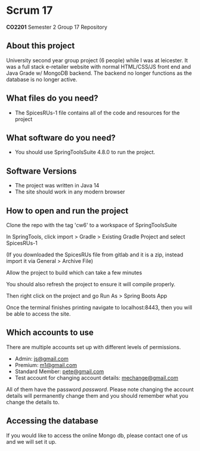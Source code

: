 # Scrum 17

**CO2201** Semester 2 Group 17 Repository

## About this project

University second year group project (6 people) while I was at leicester. It was a full stack e-retailer website with normal HTML/CSS/JS front end and Java Grade w/ MongoDB backend. The backend no longer functions as the database is no longer active.

## What files do you need?
- The SpicesRUs-1 file contains all of the code and resources for the project

## What software do you need?
- You should use SpringToolsSuite 4.8.0 to run the project.

## Software Versions
- The project was written in Java 14
- The site should work in any modern browser

## How to open and run the project
Clone the repo with the tag 'cw6' to a workspace of SpringToolsSuite

In SpringTools, click import > Gradle > Existing Gradle Project and select SpicesRUs-1

(If you downloaded the SpicesRUs file from gitlab and it is a zip, instead import it via General > Archive File)

Allow the project to build which can take a few minutes

You should also refresh the project to ensure it will compile properly. 

Then right click on the project and go Run As > Spring Boots App


Once the terminal finishes printing navigate to localhost:8443, then you will be able to access the site.

## Which accounts to use
There are multiple accounts set up with different levels of permissions.
- Admin: js@gmail.com
- Premium: m1@gmail.com
- Standard Member: pete@gmail.com
- Test account for changing account details: mechange@gmail.com

All of them have the password _password_.
Please note changing the account details will permanently change them and you should remember what you change the details to.

## Accessing the database
If you would like to access the online Mongo db, please contact one of us and we will set it up.
